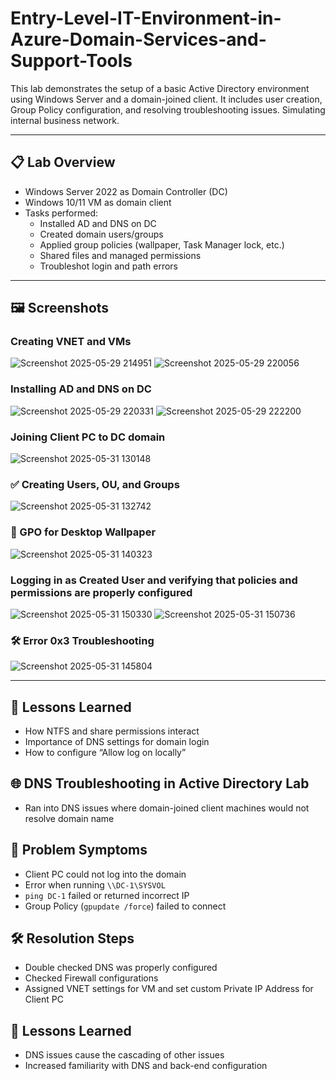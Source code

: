 # Entry-Level-IT-Environment-in-Azure-Domain-Services-and-Support-Tools
This lab demonstrates the setup of a basic Active Directory environment using Windows Server and a domain-joined client. It includes user creation, Group Policy configuration, and resolving troubleshooting issues. Simulating internal business network.

---

## 📋 Lab Overview

- Windows Server 2022 as Domain Controller (DC)
- Windows 10/11 VM as domain client
- Tasks performed:
  - Installed AD and DNS on DC
  - Created domain users/groups
  - Applied group policies (wallpaper, Task Manager lock, etc.)
  - Shared files and managed permissions
  - Troubleshot login and path errors
    

---

## 🖼️ Screenshots

### Creating VNET and VMs
![Screenshot 2025-05-29 214951](https://github.com/user-attachments/assets/38c025d1-68d9-4466-b689-36dc067b4ca4) ![Screenshot 2025-05-29 220056](https://github.com/user-attachments/assets/6202fb73-0788-4828-8a0e-63919bbca709)
### Installing AD and DNS on DC
![Screenshot 2025-05-29 220331](https://github.com/user-attachments/assets/32b931d0-7c46-4377-ba3a-ef99c3c8ebf3) ![Screenshot 2025-05-29 222200](https://github.com/user-attachments/assets/4acad46e-b727-4e64-bb7c-def875f6a708)
### Joining Client PC to DC domain
![Screenshot 2025-05-31 130148](https://github.com/user-attachments/assets/ab1bc696-2b98-4aa4-a858-8b4954182d41)
### ✅ Creating Users, OU, and Groups
![Screenshot 2025-05-31 132742](https://github.com/user-attachments/assets/72eab8ce-cc87-4ffb-af1b-3716971c321f)
### 🎨 GPO for Desktop Wallpaper
![Screenshot 2025-05-31 140323](https://github.com/user-attachments/assets/522b8720-7da6-4909-a356-355a3144caba)
### Logging in as Created User and verifying that policies and permissions are properly configured
![Screenshot 2025-05-31 150330](https://github.com/user-attachments/assets/bd389de9-6bd6-4e83-8cac-79139a675f39) ![Screenshot 2025-05-31 150736](https://github.com/user-attachments/assets/b5f22c86-643c-4475-893a-8ac1804882d3)
### 🛠️ Error 0x3 Troubleshooting
![Screenshot 2025-05-31 145804](https://github.com/user-attachments/assets/a39aedec-02db-4b9b-b297-7d42454df0a8)

---

## 🧠 Lessons Learned

- How NTFS and share permissions interact
- Importance of DNS settings for domain login
- How to configure “Allow log on locally”

## 🌐 DNS Troubleshooting in Active Directory Lab
- Ran into DNS issues where domain-joined client machines would not resolve domain name
  
## 🧩 Problem Symptoms

- Client PC could not log into the domain
- Error when running `\\DC-1\SYSVOL`
- `ping DC-1` failed or returned incorrect IP
- Group Policy (`gpupdate /force`) failed to connect

## 🛠️ Resolution Steps
- Double checked DNS was properly configured
- Checked Firewall configurations
- Assigned VNET settings for VM and set custom Private IP Address for Client PC

## 🧠 Lessons Learned
- DNS issues cause the cascading of other issues
- Increased familiarity with DNS and back-end configuration
